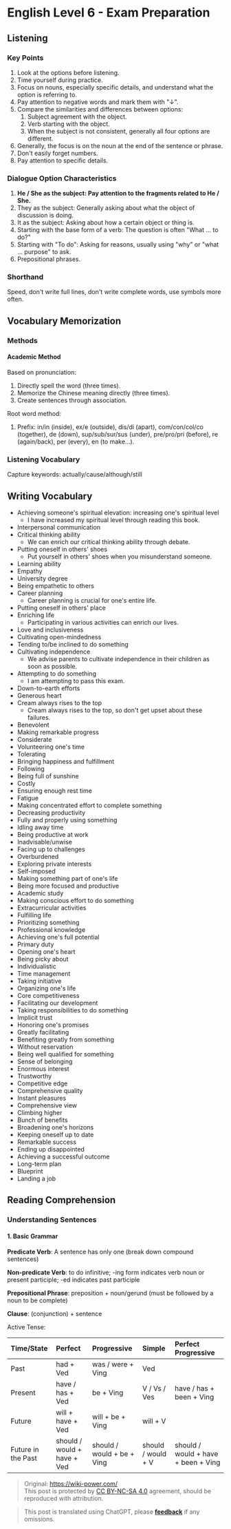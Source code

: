# English Level 6 - Exam Preparation

## Listening

### Key Points

1. Look at the options before listening.
2. Time yourself during practice.
3. Focus on nouns, especially specific details, and understand what the option is referring to.
4. Pay attention to negative words and mark them with "↓".
5. Compare the similarities and differences between options:
   1. Subject agreement with the object.
   2. Verb starting with the object.
   3. When the subject is not consistent, generally all four options are different.
6. Generally, the focus is on the noun at the end of the sentence or phrase.
7. Don't easily forget numbers.
8. Pay attention to specific details.

### Dialogue Option Characteristics

1. **He / She as the subject: Pay attention to the fragments related to He / She.**
2. They as the subject: Generally asking about what the object of discussion is doing.
3. It as the subject: Asking about how a certain object or thing is.
4. Starting with the base form of a verb: The question is often "What ... to do?"
5. Starting with "To do": Asking for reasons, usually using "why" or "what ... purpose" to ask.
6. Prepositional phrases.

### Shorthand

Speed, don't write full lines, don't write complete words, use symbols more often.

## Vocabulary Memorization

### Methods

#### Academic Method

Based on pronunciation:

1. Directly spell the word (three times).
2. Memorize the Chinese meaning directly (three times).
3. Create sentences through association.

Root word method:

1. Prefix: in/in (inside), ex/e (outside), dis/di (apart), com/con/col/co (together), de (down), sup/sub/sur/sus (under), pre/pro/pri (before), re (again/back), per (every), en (to make...).

### Listening Vocabulary

Capture keywords: actually/cause/although/still

## Writing Vocabulary

- Achieving someone's spiritual elevation: increasing one's spiritual level
  - I have increased my spiritual level through reading this book.
- Interpersonal communication
- Critical thinking ability
  - We can enrich our critical thinking ability through debate.
- Putting oneself in others' shoes
  - Put yourself in others' shoes when you misunderstand someone.
- Learning ability
- Empathy
- University degree
- Being empathetic to others
- Career planning
  - Career planning is crucial for one's entire life.
- Putting oneself in others' place
- Enriching life
  - Participating in various activities can enrich our lives.
- Love and inclusiveness
- Cultivating open-mindedness
- Tending to/be inclined to do something
- Cultivating independence
  - We advise parents to cultivate independence in their children as soon as possible.
- Attempting to do something
  - I am attempting to pass this exam.
- Down-to-earth efforts
- Generous heart
- Cream always rises to the top
  - Cream always rises to the top, so don't get upset about these failures.
- Benevolent
- Making remarkable progress
- Considerate
- Volunteering one's time
- Tolerating
- Bringing happiness and fulfillment
- Following
- Being full of sunshine
- Costly
- Ensuring enough rest time
- Fatigue
- Making concentrated effort to complete something
- Decreasing productivity
- Fully and properly using something
- Idling away time
- Being productive at work
- Inadvisable/unwise
- Facing up to challenges
- Overburdened
- Exploring private interests
- Self-imposed
- Making something part of one's life
- Being more focused and productive
- Academic study
- Making conscious effort to do something
- Extracurricular activities
- Fulfilling life
- Prioritizing something
- Professional knowledge
- Achieving one's full potential
- Primary duty
- Opening one's heart
- Being picky about
- Individualistic
- Time management
- Taking initiative
- Organizing one's life
- Core competitiveness
- Facilitating our development
- Taking responsibilities to do something
- Implicit trust
- Honoring one's promises
- Greatly facilitating
- Benefiting greatly from something
- Without reservation
- Being well qualified for something
- Sense of belonging
- Enormous interest
- Trustworthy
- Competitive edge
- Comprehensive quality
- Instant pleasures
- Comprehensive view
- Climbing higher
- Bunch of benefits
- Broadening one's horizons
- Keeping oneself up to date
- Remarkable success
- Ending up disappointed
- Achieving a successful outcome
- Long-term plan
- Blueprint
- Landing a job

## Reading Comprehension

### Understanding Sentences

#### 1. Basic Grammar

**Predicate Verb**: A sentence has only one (break down compound sentences)

**Non-predicate Verb**: to do infinitive; -ing form indicates verb noun or present participle; -ed indicates past participle

**Prepositional Phrase**: preposition + noun/gerund (must be followed by a noun to be complete)

**Clause**: (conjunction) + sentence

Active Tense:

| Time/State | Perfect | Progressive | Simple | Perfect Progressive |
| :--------- | :------ | :---------- | :----- | :------------------ |
| Past       | had + Ved | was / were + Ving | Ved | |
| Present    | have / has + Ved | be + Ving | V / Vs / Ves | have / has + been + Ving |
| Future     | will + have + Ved | will + be + Ving | will + V | |
| Future in the Past | should / would + have + Ved | should / would + be + Ving | should / would + V | should / would + have + been + Ving |

> Original: <https://wiki-power.com/>  
> This post is protected by [CC BY-NC-SA 4.0](https://creativecommons.org/licenses/by/4.0/deed.en) agreement, should be reproduced with attribution.

> This post is translated using ChatGPT, please [**feedback**](https://github.com/linyuxuanlin/Wiki_MkDocs/issues/new) if any omissions.